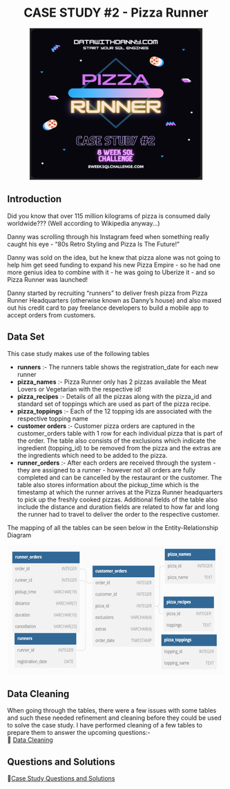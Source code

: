 <h1 align="center">CASE STUDY #2 - Pizza Runner</h1>

<p align="center">
  <img width="400" height="350" src="https://github.com/ShrutiL1396/SQL/blob/main/Case%20Studies/8-Week-SQL-Challenge/Case_Study_2/Image_Set_2/pizza.PNG">
</p>

## Introduction
Did you know that over 115 million kilograms of pizza is consumed daily worldwide??? (Well according to Wikipedia anyway…)

Danny was scrolling through his Instagram feed when something really caught his eye - “80s Retro Styling and Pizza Is The Future!”

Danny was sold on the idea, but he knew that pizza alone was not going to help him get seed funding to expand his new Pizza Empire - so he had one more genius idea to combine with it - he was going to Uberize it - and so Pizza Runner was launched!

Danny started by recruiting “runners” to deliver fresh pizza from Pizza Runner Headquarters (otherwise known as Danny’s house) and also maxed out his credit card to pay freelance developers to build a mobile app to accept orders from customers.

## Data Set
This case study makes use of the following tables
- **runners** :- The runners table shows the registration_date for each new runner
- **pizza_names** :-  Pizza Runner only has 2 pizzas available the Meat Lovers or Vegetarian with the respective id!
- **pizza_recipes** :- Details of all the pizzas along with the pizza_id and standard set of toppings which are used as part of the pizza recipe.
- **pizza_toppings** :- Each of the 12 topping ids are associated with the respective topping name
- **customer orders** :- Customer pizza orders are captured in the customer_orders table with 1 row for each individual pizza that is part of the order. The table also consists of the exclusions which indicate the ingredient (topping_id) to be removed from the pizza and the extras are the ingredients which need to be added to the pizza.
- **runner_orders** :- After each orders are received through the system - they are assigned to a runner - however not all orders are fully completed and can be cancelled by the restaurant or the customer. The table also stores information about the pickup_time which is the timestamp at which the runner arrives at the Pizza Runner headquarters to pick up the freshly cooked pizzas. Additional fields of the table also include the distance and duration fields are related to how far and long the runner had to travel to deliver the order to the respective customer.

The mapping of all the tables can be seen below in the Entity-Relationship Diagram

<img src = "https://github.com/ShrutiL1396/SQL/blob/main/Case%20Studies/8-Week-SQL-Challenge/Case_Study_2/Image_Set_2/dataset2.PNG" width="500" height="300" />

## Data Cleaning
When going through the tables, there were a few issues with some tables and such these needed refinement and cleaning before they could be used to solve the case study. I have performed cleaning of a few tables to prepare them to answer the upcoming questions:- </br>
:bookmark_tabs: [Data Cleaning](https://github.com/ShrutiL1396/SQL/blob/main/Case%20Studies/8-Week-SQL-Challenge/Case_Study_2/Data_Cleaning.md)

## Questions and Solutions
🍕[Case Study Questions and Solutions](https://github.com/ShrutiL1396/SQL/blob/main/Case%20Studies/8-Week-SQL-Challenge/Case_Study_1/Danny's_Diner.md)
